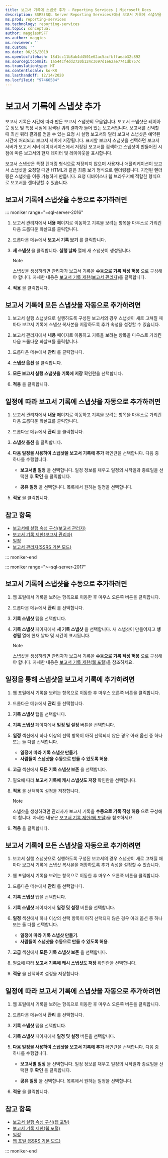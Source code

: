 ```yaml
---
title: 보고서 기록에 스냅샷 추가 - Reporting Services | Microsoft Docs
description: SSRS(SQL Server Reporting Services)에서 보고서 기록에 스냅샷을 수동으로 추가하는 방법을 자세히 알아봅니다.
ms.prod: reporting-services
ms.technology: reporting-services
ms.topic: conceptual
author: maggiesMSFT
ms.author: maggies
ms.reviewer: ''
ms.custom: ''
ms.date: 06/26/2019
ms.openlocfilehash: 18d1cc11b8ab4d4501e62ac5acfbffaeab32c892
ms.sourcegitcommit: 1a544cf4dd2720b124c3697d1e62ae7741db757c
ms.translationtype: HT
ms.contentlocale: ko-KR
ms.lasthandoff: 12/14/2020
ms.locfileid: "97466584"
---
```

# <a name="add-a-snapshot-to-report-history"></a>보고서 기록에 스냅샷 추가

보고서 기록은 시간에 따라 만든 보고서 스냅샷의 모음입니다. 보고서 스냅샷은 레이아웃 정보 및 특정 시점에 검색된 쿼리 결과가 들어 있는 보고서입니다. 보고서를 선택할 때 최신 쿼리 결과를 얻을 수 있는 요청 시 실행 보고서와 달리 보고서 스냅샷은 예약된 시간에 처리되고 보고서 서버에 저장됩니다. 표시할 보고서 스냅샷을 선택하면 보고서 서버가 보고서 서버 데이터베이스에서 저장된 보고서를 검색하고 스냅샷이 만들어진 시점에 따른 보고서의 현재 데이터 및 레이아웃을 표시합니다.  
  
보고서 스냅샷은 특정 렌더링 형식으로 저장되지 않으며 사용자나 애플리케이션이 보고서 스냅샷을 요청할 때만 HTML과 같은 최종 보기 형식으로 렌더링됩니다. 지연된 렌더링은 스냅샷을 이동 가능하게 만듭니다. 요청 디바이스나 웹 브라우저에 적합한 형식으로 보고서를 렌더링할 수 있습니다.  
  
## <a name="to-manually-add-snapshots-to-report-history"></a>보고서 기록에 스냅샷을 수동으로 추가하려면
  
::: moniker range="=sql-server-2016"

1. 보고서 관리자에서 **내용** 페이지로 이동하고 기록을 보려는 항목을 마우스로 가리킨 다음 드롭다운 화살표를 클릭합니다.
  
2. 드롭다운 메뉴에서 **보고서 기록 보기** 를 클릭합니다.  
  
3. **새 스냅샷** 을 클릭합니다. **실행 날짜** 열에 새 스냅샷이 생성됩니다.  
    > [!NOTE]
    > 스냅샷을 생성하려면 관리자가 보고서 기록을 **수동으로 기록 작성 허용** 으로 구성해야 합니다. 자세한 내용은 [보고서 기록 제한&#40;보고서 관리자&#41;](../reports/limit-report-history-report-manager.md)를 클릭합니다.

4. **적용** 을 클릭합니다.
  
## <a name="to-automatically-add-all-snapshots-to-report-history"></a>보고서 기록에 모든 스냅샷을 자동으로 추가하려면  
  
1. 보고서 실행 스냅샷으로 실행하도록 구성된 보고서의 경우 스냅샷이 새로 고쳐질 때마다 보고서 기록에 스냅샷 복사본을 저장하도록 추가 속성을 설정할 수 있습니다.  
  
2. 보고서 관리자에서 **내용** 페이지로 이동하고 기록을 보려는 항목을 마우스로 가리킨 다음 드롭다운 화살표를 클릭합니다.  
  
3. 드롭다운 메뉴에서 **관리** 를 클릭합니다.  
  
4. **스냅샷 옵션** 을 클릭합니다.  
  
5. **모든 보고서 실행 스냅샷을 기록에 저장** 확인란을 선택합니다.  
  
6. **적용** 을 클릭합니다.  
  
## <a name="to-automatically-add-snapshots-to-report-history-based-on-a-schedule"></a>일정에 따라 보고서 기록에 스냅샷을 자동으로 추가하려면  
  
1. 보고서 관리자에서 **내용** 페이지로 이동하고 기록을 보려는 항목을 마우스로 가리킨 다음 드롭다운 화살표를 클릭합니다.  
  
2. 드롭다운 메뉴에서 **관리** 를 클릭합니다.  
  
3. **스냅샷 옵션** 을 클릭합니다.  
  
4. **다음 일정을 사용하여 스냅샷을 보고서 기록에 추가** 확인란을 선택합니다. 다음 중 하나를 수행합니다.  
  
    - **보고서별 일정** 을 선택합니다. 일정 정보를 채우고 일정의 시작일과 종료일을 선택한 후 **확인** 을 클릭합니다.  

    - **공유 일정** 을 선택합니다. 목록에서 원하는 일정을 선택합니다.  

5. **적용** 을 클릭합니다.  
  
## <a name="see-also"></a>참고 항목

- [보고서에 실행 속성 구성&#40;보고서 관리자&#41;](../../reporting-services/reports/configure-execution-properties-for-a-report-report-manager.md)
- [보고서 기록 제한&#40;보고서 관리자&#41;](../../reporting-services/reports/limit-report-history-report-manager.md)
- [일정](../../reporting-services/subscriptions/schedules.md)   
- [보고서 관리자&#40;SSRS 기본 모드&#41;](../web-portal-ssrs-native-mode.md)

::: moniker-end

::: moniker range=">=sql-server-2017"

## <a name="to-manually-add-snapshots-to-report-history"></a>보고서 기록에 스냅샷을 수동으로 추가하려면
  
1. 웹 포털에서 기록을 보려는 항목으로 이동한 후 마우스 오른쪽 버튼을 클릭합니다.  
  
2. 드롭다운 메뉴에서 **관리** 를 선택합니다.  
  
3. **기록 스냅샷** 탭을 선택합니다.  
  
4. **기록 스냅샷** 페이지에서 **새 기록 스냅샷** 을 선택합니다. 새 스냅샷이 만들어지고 **생성됨** 열에 현재 날짜 및 시간이 표시됩니다.  
  
    > [!NOTE]
    > 스냅샷을 생성하려면 관리자가 보고서 기록을 **수동으로 기록 작성 허용** 으로 구성해야 합니다. 자세한 내용은 [보고서 기록 제한(웹 포털)](../../reporting-services/reports/limit-report-history-report-manager.md)을 참조하세요.

## <a name="to-add-snapshots-via-a-schedule-to-report-history"></a>일정을 통해 스냅샷을 보고서 기록에 추가하려면

1. 웹 포털에서 기록을 보려는 항목으로 이동한 후 마우스 오른쪽 버튼을 클릭합니다.  
  
2. 드롭다운 메뉴에서 **관리** 를 선택합니다.  
  
3. **기록 스냅샷** 탭을 선택합니다.  
  
4. **기록 스냅샷** 페이지에서 **일정 및 설정** 버튼을 선택합니다.  
  
5. **일정** 섹션에서 하나 이상의 선택 항목이 아직 선택되지 않은 경우 아래 옵션 중 하나 또는 둘 다를 선택합니다.
    - **일정에 따라 기록 스냅샷 만들기**.  
    - **사람들이 스냅샷을 수동으로 만들 수 있도록 허용**.  
  
6. **고급** 섹션에서 **모든 기록 스냅샷 보존** 을 선택합니다.  
  
7. 필요에 따라 **보고서 기록에 캐시 스냅샷도 저장** 확인란을 선택합니다.  
  
8.  **적용** 을 선택하여 설정을 저장합니다.  

    > [!NOTE]  
    > 스냅샷을 생성하려면 관리자가 보고서 기록을 **수동으로 기록 작성 허용** 으로 구성해야 합니다. 자세한 내용은 [보고서 기록 제한(웹 포털)](../../reporting-services/reports/limit-report-history-report-manager.md)을 참조하세요.

9.  **적용** 을 클릭합니다.

## <a name="to-automatically-add-all-snapshots-to-report-history"></a>보고서 기록에 모든 스냅샷을 자동으로 추가하려면  
  
1. 보고서 실행 스냅샷으로 실행하도록 구성된 보고서의 경우 스냅샷이 새로 고쳐질 때마다 보고서 기록에 스냅샷 복사본을 저장하도록 추가 속성을 설정할 수 있습니다.  
  
2. 웹 포털에서 기록을 보려는 항목으로 이동한 후 마우스 오른쪽 버튼을 클릭합니다.  
  
3. 드롭다운 메뉴에서 **관리** 를 선택합니다.  
  
4. **기록 스냅샷** 탭을 선택합니다.  
  
5. **기록 스냅샷** 페이지에서 **일정 및 설정** 버튼을 선택합니다.  
  
6. **일정** 섹션에서 하나 이상의 선택 항목이 아직 선택되지 않은 경우 아래 옵션 중 하나 또는 둘 다를 선택합니다.
    - **일정에 따라 기록 스냅샷 만들기**.  
    - **사람들이 스냅샷을 수동으로 만들 수 있도록 허용**.  
  
7. **고급** 섹션에서 **모든 기록 스냅샷 보존** 을 선택합니다.  
  
8. 필요에 따라 **보고서 기록에 캐시 스냅샷도 저장** 확인란을 선택합니다.  
  
9. **적용** 을 선택하여 설정을 저장합니다.  
  
## <a name="to-automatically-add-snapshots-to-report-history-based-on-a-schedule"></a>일정에 따라 보고서 기록에 스냅샷을 자동으로 추가하려면  
  
1. 웹 포털에서 기록을 보려는 항목으로 이동한 후 마우스 오른쪽 버튼을 클릭합니다.  
  
2. 드롭다운 메뉴에서 **관리** 를 선택합니다.  
  
3. **기록 스냅샷** 탭을 선택합니다.  
  
4. **기록 스냅샷** 페이지에서 **일정 및 설정** 버튼을 선택합니다.  
  
5. **다음 일정을 사용하여 스냅샷을 보고서 기록에 추가** 확인란을 선택합니다. 다음 중 하나를 수행합니다.  
  
    - **보고서별 일정** 을 선택합니다. 일정 정보를 채우고 일정의 시작일과 종료일을 선택한 후 **확인** 을 클릭합니다.  

    - **공유 일정** 을 선택합니다. 목록에서 원하는 일정을 선택합니다.  

5. **적용** 을 클릭합니다.  
  
## <a name="see-also"></a>참고 항목

- [보고서 실행 속성 구성(웹 포털)](../../reporting-services/reports/configure-execution-properties-for-a-report-report-manager.md)
- [보고서 기록 제한(웹 포털)](../../reporting-services/reports/limit-report-history-report-manager.md)
- [일정](../../reporting-services/subscriptions/schedules.md)   
- [웹 포털 &#40;SSRS 기본 모드&#41;](../web-portal-ssrs-native-mode.md)

::: moniker-end